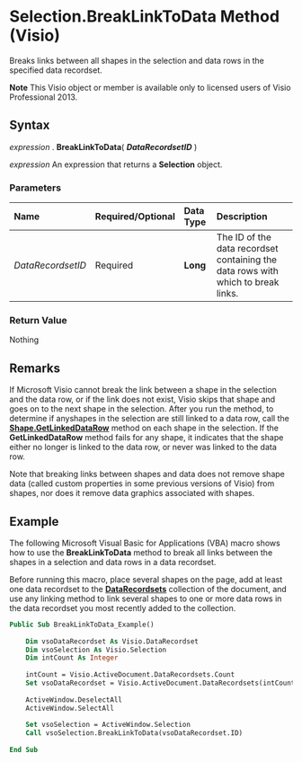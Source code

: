 
# Selection.BreakLinkToData Method (Visio)

Breaks links between all shapes in the selection and data rows in the specified data recordset.


 **Note**  This Visio object or member is available only to licensed users of Visio Professional 2013.


## Syntax

 _expression_ . **BreakLinkToData**( **_DataRecordsetID_** )

 _expression_ An expression that returns a **Selection** object.


### Parameters



|**Name**|**Required/Optional**|**Data Type**|**Description**|
|:-----|:-----|:-----|:-----|
| _DataRecordsetID_|Required| **Long**|The ID of the data recordset containing the data rows with which to break links.|

### Return Value

Nothing


## Remarks

If Microsoft Visio cannot break the link between a shape in the selection and the data row, or if the link does not exist, Visio skips that shape and goes on to the next shape in the selection. After you run the method, to determine if anyshapes in the selection are still linked to a data row, call the  **[Shape.GetLinkedDataRow](55e578a5-da95-9a5c-3d1d-5cc5edeb57a7.md)** method on each shape in the selection. If the **GetLinkedDataRow** method fails for any shape, it indicates that the shape either no longer is linked to the data row, or never was linked to the data row.

Note that breaking links between shapes and data does not remove shape data (called custom properties in some previous versions of Visio) from shapes, nor does it remove data graphics associated with shapes.


## Example

The following Microsoft Visual Basic for Applications (VBA) macro shows how to use the  **BreakLinkToData** method to break all links between the shapes in a selection and data rows in a data recordset.

Before running this macro, place several shapes on the page, add at least one data recordset to the  **[DataRecordsets](edf6d0dc-2f16-eee0-fd4c-ec4c9409179e.md)** collection of the document, and use any linking method to link several shapes to one or more data rows in the data recordset you most recently added to the collection.




```vb
Public Sub BreakLinkToData_Example() 
 
    Dim vsoDataRecordset As Visio.DataRecordset 
    Dim vsoSelection As Visio.Selection 
    Dim intCount As Integer 
        
    intCount = Visio.ActiveDocument.DataRecordsets.Count 
    Set vsoDataRecordset = Visio.ActiveDocument.DataRecordsets(intCount) 
     
    ActiveWindow.DeselectAll 
    ActiveWindow.SelectAll 
     
    Set vsoSelection = ActiveWindow.Selection 
    Call vsoSelection.BreakLinkToData(vsoDataRecordset.ID) 
     
End Sub
```

